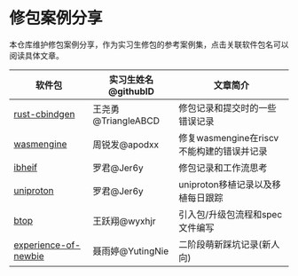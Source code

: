 # 修包案例分享

本仓库维护修包案例分享，作为实习生修包的参考案例集，点击关联软件包名可以阅读具体文章。

<!-- > **请注意！**
>>>>>> 1.请上传分享的同学按照「时间-软件包名-姓名.md」的格式命名文件
>>>>>> 2.请将软件包按照字母顺序进行排序，排序时不需要考虑字母的大小写
>>>>>> 3.文章简介是用 15 个字以内的一个短句介绍文章关键内容
>>>>>> 4.请在软件包的地方附上文件路径超链接 -->

| 软件包 | 实习生姓名@githubID |文章简介|
|-------|-----------------|-------|
| [rust-cbindgen](./2023.12.28-rust-cbindgen-王尧勇.md) | 王尧勇@TriangleABCD | 修包记录和提交时的一些错误记录 |
| [wasmengine](./2023.12.29-WasmEngine-周锐发.md) | 周锐发@apodxx | 修复wasmengine在riscv不能构建的错误并记录 |
|[ibheif](2023.1.4-ibheif-罗君.md)|罗君@Jer6y|修包记录和工作流思考|
|[uniproton](2024.1.31-uniproton-罗君.md)|罗君@Jer6y|uniproton移植记录以及移植每日跟踪|
|[btop](./2024.1.30-btop-王跃翔.md)|王跃翔@wyxhjr|引入包/升级包流程和spec文件编写|
| [experience-of-newbie](./2024.4.18-experience-of-newbie-聂雨婷.md) | 聂雨婷@YutingNie | 二阶段萌新踩坑记录(新人向) |
